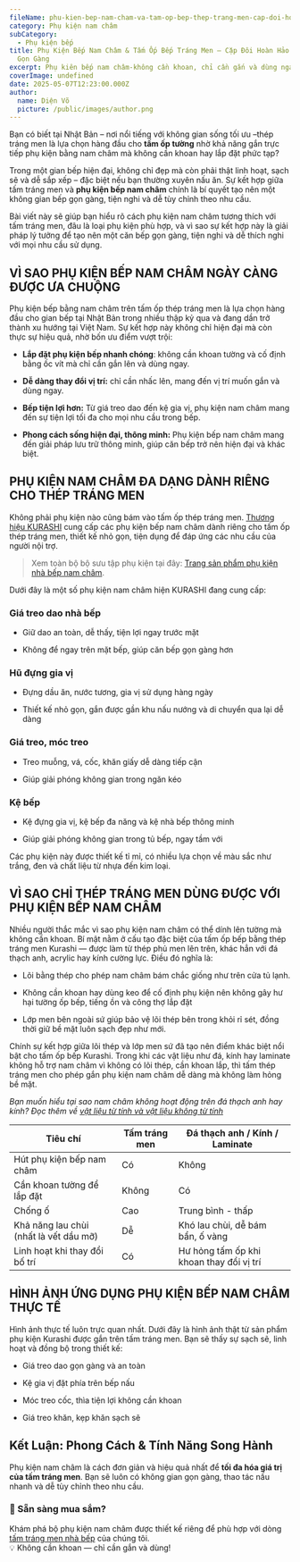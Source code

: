 ```yaml
---
fileName: phu-kien-bep-nam-cham-va-tam-op-bep-thep-trang-men-cap-doi-hoan-hao-cho-bep-gon-gang
category: Phụ kiện nam châm
subCategory:
  - Phụ kiện bếp
title: Phụ Kiện Bếp Nam Châm & Tấm Ốp Bếp Tráng Men – Cặp Đôi Hoàn Hảo Cho Bếp
  Gọn Gàng
excerpt: Phụ kiên bếp nam châm-không cần khoan, chỉ cần gắn và dùng ngay
coverImage: undefined
date: 2025-05-07T12:23:00.000Z
author:
  name: Diện Võ
  picture: /public/images/author.png
---
```

Bạn có biết tại Nhật Bản – nơi nổi tiếng với không gian sống tối ưu –thép tráng men là lựa chọn hàng đầu cho **tấm ốp tường** nhờ khả năng gắn trực tiếp phụ kiện bằng nam châm mà không cần khoan hay lắp đặt phức tạp?

Trong một gian bếp hiện đại, không chỉ đẹp mà còn phải thật linh hoạt, sạch sẽ và dễ sắp xếp – đặc biệt nếu bạn thường xuyên nấu ăn. Sự kết hợp giữa tấm tráng men và **phụ kiện bếp nam châm** chính là bí quyết tạo nên một không gian bếp gọn gàng, tiện nghi và dễ tùy chỉnh theo nhu cầu.

Bài viết này sẽ giúp bạn hiểu rõ cách phụ kiện nam châm tương thích với tấm tráng men, đâu là loại phụ kiện phù hợp, và vì sao sự kết hợp này là giải pháp lý tưởng để tạo nên một căn bếp gọn gàng, tiện nghi và dễ thích nghi với mọi nhu cầu sử dụng.

## VÌ SAO PHỤ KIỆN BẾP NAM CHÂM NGÀY CÀNG ĐƯỢC ƯA CHUỘNG

Phụ kiện bếp bằng nam châm trên tấm ốp thép tráng men là lựa chọn hàng đầu cho gian bếp tại Nhật Bản trong nhiều thập kỷ qua và đang dần trở thành xu hướng tại Việt Nam. Sự kết hợp này không chỉ hiện đại mà còn thực sự hiệu quả, nhờ bốn ưu điểm vượt trội:

*   **Lắp đặt phụ kiện bếp nhanh chóng**: không cần khoan tường và cố định bằng ốc vít mà chỉ cần gắn lên và dùng ngay.
    
*   **Dễ dàng thay đổi vị trí:** chỉ cần nhấc lên, mang đến vị trí muốn gắn và dùng ngay.
    
*   **Bếp tiện lợi hơn:** Từ giá treo dao đến kệ gia vị, phụ kiện nam châm mang đến sự tiện lợi tối đa cho mọi nhu cầu trong bếp.
    
*   **Phong cách sống hiện đại, thông minh:** Phụ kiện bếp nam châm mang đến giải pháp lưu trữ thông minh, giúp căn bếp trở nên hiện đại và khác biệt.
    

## PHỤ KIỆN NAM CHÂM ĐA DẠNG DÀNH RIÊNG CHO THÉP TRÁNG MEN

Không phải phụ kiện nào cũng bám vào tấm ốp thép tráng men. [Thương hiệu KURASHI](https://www.kurashi.com.vn/) cung cấp các phụ kiện bếp nam châm dành riêng cho tấm ốp thép tráng men, thiết kế nhỏ gọn, tiện dụng để đáp ứng các nhu cầu của người nội trợ.

> Xem toàn bộ bộ sưu tập phụ kiện tại đây: [Trang sản phẩm phụ kiện nhà bếp nam châm](https://www.kurashi.com.vn/san-pham/phu-kien-bep).

Dưới đây là một số phụ kiện nam châm hiện KURASHI đang cung cấp:

### Giá treo dao nhà bếp

*   Giữ dao an toàn, dễ thấy, tiện lợi ngay trước mặt
    
*   Không để ngay trên mặt bếp, giúp căn bếp gọn gàng hơn
    

### Hũ đựng gia vị

*   Đựng dầu ăn, nước tương, gia vị sử dụng hàng ngày
    
*   Thiết kế nhỏ gọn, gắn được gần khu nấu nướng và di chuyển qua lại dễ dàng
    

### Giá treo, móc treo

*   Treo muỗng, vá, cốc, khăn giấy dễ dàng tiếp cận
    
*   Giúp giải phóng không gian trong ngăn kéo
    

### Kệ bếp

*   Kệ đựng gia vị, kệ bếp đa năng và kệ nhà bếp thông minh
    
*   Giúp giải phóng không gian trong tủ bếp, ngay tầm với
    

Các phụ kiện này được thiết kế tỉ mỉ, có nhiều lựa chọn về màu sắc như trắng, đen và chất liệu từ nhựa đến kim loại.

## VÌ SAO CHỈ THÉP TRÁNG MEN DÙNG ĐƯỢC VỚI PHỤ KIỆN BẾP NAM CHÂM

Nhiều người thắc mắc vì sao phụ kiện nam châm có thể dính lên tường mà không cần khoan. Bí mật nằm ở cấu tạo đặc biệt của tấm ốp bếp bằng thép tráng men Kurashi — được làm từ thép phủ men lên trên, khác hẳn với đá thạch anh, acrylic hay kính cường lực. Điều đó nghĩa là:

*   Lõi bằng thép cho phép nam châm bám chắc giống như trên cửa tủ lạnh.
    
*   Không cần khoan hay dùng keo để cố định phụ kiện nên không gây hư hại tường ốp bếp, tiếng ồn và công thợ lắp đặt
    
*   Lớp men bên ngoài sứ giúp bảo vệ lõi thép bên trong khỏi rỉ sét, đồng thời giữ bề mặt luôn sạch đẹp như mới.
    

Chính sự kết hợp giữa lõi thép và lớp men sứ đã tạo nên điểm khác biệt nổi bật cho tấm ốp bếp Kurashi. Trong khi các vật liệu như đá, kính hay laminate không hỗ trợ nam châm vì không có lõi thép, cần khoan lắp, thì tấm thép tráng men cho phép gắn phụ kiện nam châm dễ dàng mà không làm hỏng bề mặt.

_Bạn muốn hiểu tại sao nam châm không hoạt động trên đá thạch anh hay kính?_ _Đọc thêm về_ [_vật liệu từ tính và vật liệu không từ tính_](https://www.bbc.co.uk/bitesize/articles/z8g996f)

| Tiêu chí | Tấm tráng men | Đá thạch anh / Kính / Laminate |
| --- | --- | --- |
| Hút phụ kiện bếp nam châm | Có  | Không |
| Cần khoan tường để lắp đặt | Không | Có  |
| Chống ố | Cao | Trung bình - thấp |
| Khả năng lau chùi (nhất là vết dầu mỡ) | Dễ  | Khó lau chùi, dễ bám bẩn, ố vàng |
| Linh hoạt khi thay đổi bố trí | Có  | Hư hỏng tấm ốp khi khoan thay đổi vị trí |

## HÌNH ẢNH ỨNG DỤNG PHỤ KIỆN BẾP NAM CHÂM THỰC TẾ

Hình ảnh thực tế luôn trực quan nhất. Dưới đây là hình ảnh thật từ sản phẩm phụ kiện Kurashi được gắn trên tấm tráng men. Bạn sẽ thấy sự sạch sẽ, linh hoạt và đồng bộ trong thiết kế:

*   Giá treo dao gọn gàng và an toàn
    
*   Kệ gia vị đặt phía trên bếp nấu
    
*   Móc treo cốc, thìa tiện lợi không cần khoan
    
*   Giá treo khăn, kẹp khăn sạch sẽ
    

## Kết Luận: Phong Cách & Tính Năng Song Hành

Phụ kiện nam châm là cách đơn giản và hiệu quả nhất để **tối đa hóa giá trị của tấm tráng men**. Bạn sẽ luôn có không gian gọn gàng, thao tác nấu nhanh và dễ tùy chỉnh theo nhu cầu.

### 🛒 Sẵn sàng mua sắm?

Khám phá bộ phụ kiện nam châm được thiết kế riêng để phù hợp với dòng [tấm tráng men nhà bếp](https://www.kurashi.com.vn/san-pham/tam-op-tuong-bang-thep-trang-men) của chúng tôi.  
💡 Không cần khoan — chỉ cần gắn và dùng!